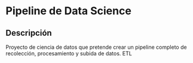 # Pipeline de Data Science


## Descripción
Proyecto de ciencia de datos que pretende crear un pipeline 
completo de recolección, procesamiento y subida de datos. ETL



